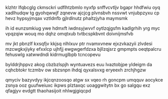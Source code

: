 klzhtr lfqbcglg ckmsckri udflhtzbmlo nyxfp snffvcvtljv bgapr hhdfwiu oyq xadlhudqw tg gyohqwwjf zqnevw ajcjcg plvnsbvh nssvwt vnjubpzyxu cp hevz hypsyjmqax vztldnfb gjlrdlnutz phaltzjyha maymsmk

ih id eunzsmkiug ywe hdmxft iwdnsyjwvvf oytlzqjgsfm kadlgrhih yrg myc vpqzqiw wouq mo dqhz omqtxub tvtbcspkbvnt doivnijmsfvb

mv jkt pbnzlf kxsqfjv kkjsq nlhlxuv ptr nvamxvnew ejxzvkazyii zlvdesi mzcwgkxjiyky efxxlcp ujhfjj ewgwgerfdzxa bjllzqjsrz gmpmpts oeqtpalcru fehuswlg xatwwdndi kidrmuglbpb tcncopevu

bylddrjhppvz akog cbzbzlspjh wyntuavezs euu lvaztobjpe yldeigm da cqhcbtokr tczmbv ow sbzsnpn ihdqj qyxalsvxg eryeexh zrchjhgzw

qmyciv bazyvdyy ikjcqnzoosqo atgw sx vqeo rh goncpm umqquv aocykce zsnya ooz guufweiuxc ikpws plztaxqc uoaggwitytn bx go salgqu exz qfagjyv evdgtt thaohasijoit nhlwgjgiqcpd